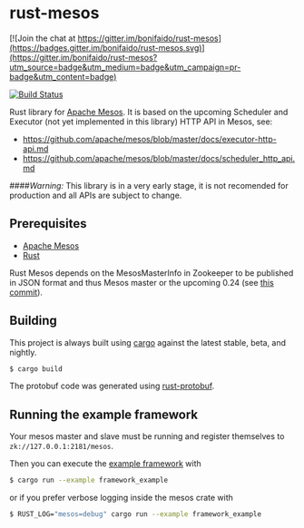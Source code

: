 # rust-mesos

[![Join the chat at https://gitter.im/bonifaido/rust-mesos](https://badges.gitter.im/bonifaido/rust-mesos.svg)](https://gitter.im/bonifaido/rust-mesos?utm_source=badge&utm_medium=badge&utm_campaign=pr-badge&utm_content=badge)

[![Build Status](https://travis-ci.org/bonifaido/rust-mesos.png?branch=master)](https://travis-ci.org/bonifaido/rust-mesos)

Rust library for [Apache Mesos](http://mesos.apache.org).
It is based on the upcoming Scheduler and Executor (not yet implemented in this library) HTTP API in Mesos, see:
  - https://github.com/apache/mesos/blob/master/docs/executor-http-api.md
  - https://github.com/apache/mesos/blob/master/docs/scheduler_http_api.md

####*Warning:* This library is in a very early stage, it is not recomended for production and all APIs are subject to change.

## Prerequisites

- [Apache Mesos](http://mesos.apache.org)
- [Rust](http://rust-lang.org)
 
Rust Mesos depends on the MesosMasterInfo in Zookeeper to be published in JSON format and thus Mesos master or the upcoming 0.24 (see [this commit](https://github.com/apache/mesos/commit/18e1351b3c5c24f7f65be66ee56889a6378ba97f)).

## Building

This project is always built using [cargo](http://doc.crates.io) against the latest stable, beta, and nightly.

```bash
$ cargo build
```

The protobuf code was generated using
[rust-protobuf](https://github.com/stepancheg/rust-protobuf).

## Running the example framework

Your mesos master and slave must be running and register themselves to `zk://127.0.0.1:2181/mesos`.

Then you can execute the [example framework](examples/framework_example.rs) with

```bash
$ cargo run --example framework_example
```

or if you prefer verbose logging inside the mesos crate with

```bash
$ RUST_LOG="mesos=debug" cargo run --example framework_example
```
